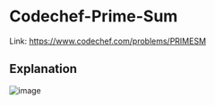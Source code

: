 # Codechef-Prime-Sum
Link: https://www.codechef.com/problems/PRIMESM
## Explanation
![image](https://user-images.githubusercontent.com/51401355/162894110-16bda3af-4d84-4b76-a268-6b674184a14f.png)
